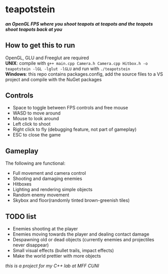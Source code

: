 # teapotstein
##### an OpenGL FPS where you shoot teapots at teapots and the teapots shoot teapots back at you


## How to get this to run

OpenGL, GLU and Freeglut are required  
**UNIX**: compile with `g++ main.cpp Camera.h Camera.cpp Hitbox.h -o teapotstein -lGL -lglut -lGLU` and run with `./teapotstein`  
**Windows**: this repo contains packages.config, add the source files to a VS project and compile with the NuGet packages

## Controls

* Space to toggle between FPS controls and free mouse
* WASD to move around
* Mouse to look around
* Left click to shoot
* Right click to fly (debugging feature, not part of gameplay)
* ESC to close the game

## Gameplay

The following are functional:

* Full movement and camera control
* Shooting and damaging enemies
* Hitboxes
* Lighting and rendering simple objects
* Random enemy movement
* Skybox and floor(randomly tinted brown-greenish tiles)

## TODO list

* Enemies shooting at the player
* Enemies moving towards the player and dealing contact damage
* Despawning old or dead objects (currently enemies and projectiles never disappear)
* Small visual effects (bullet trails, impact effects)
* Make the world prettier with more objects


*this is a project for my C++ lab at MFF CUNI*
